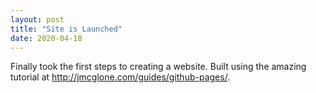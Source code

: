 ```yaml
---
layout: post
title: "Site is Launched"
date: 2020-04-18
---
```


Finally took the first steps to creating a website. Built using the amazing tutorial at http://jmcglone.com/guides/github-pages/. 
